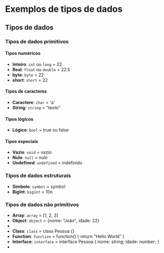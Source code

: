 # Exemplos de tipos de dados

## Tipos de dados

### Tipos de dados primitivos

#### Tipos numéricos
  - **Inteiro**: `int` ou `long` = 22
  - **Real**: `float` ou `double` = 22.5
  - **byte**: `byte` = 22
  - **short**: `short` = 22

#### Tipos de caracteres
  - **Caractere**: `char` = 'a'
  - **String**: `string` = "texto"

#### Tipos lógicos
  - **Lógico**: `bool` = true ou false

#### Tipos especiais
  - **Vazio**: `void` = vazio
  - **Nulo**: `null` = nulo
  - **Undefined**: `undefined` = indefinido

### Tipos de dados estruturais
  - **Simbolo**: `symbol` = symbol
  - **BigInt**: `bigint` = 10n

### Tipos de dados não primitivos
- **Array**: `array` = [1, 2, 3]
- **Object**: `object` = {nome: "João", idade: 22}
- 
- **Class**: `class` = class Pessoa {}
- **Function**: `function` = function() { return "Hello World" }
- **Interface**: `interface` = interface Pessoa { nome: string; idade: number; }
- 